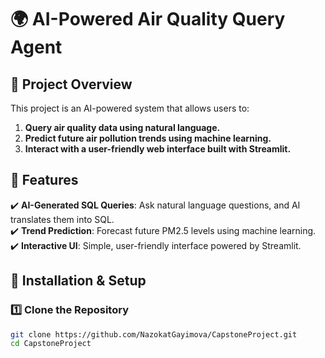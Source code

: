 # 🌍 AI-Powered Air Quality Query Agent

## 📌 Project Overview
This project is an AI-powered system that allows users to:
1. **Query air quality data using natural language.**
2. **Predict future air pollution trends using machine learning.**
3. **Interact with a user-friendly web interface built with Streamlit.**

## 🚀 Features
✔️ **AI-Generated SQL Queries**: Ask natural language questions, and AI translates them into SQL.  
✔️ **Trend Prediction**: Forecast future PM2.5 levels using machine learning.  
✔️ **Interactive UI**: Simple, user-friendly interface powered by Streamlit.  

## 🔧 Installation & Setup

### 1️⃣ **Clone the Repository**
```bash
git clone https://github.com/NazokatGayimova/CapstoneProject.git
cd CapstoneProject
